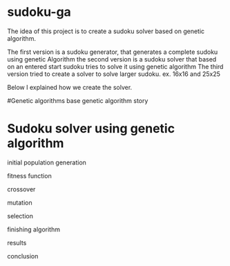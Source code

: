 # sudoku-ga
The idea of this project is to create a sudoku solver based on genetic algorithm.

The first version is a sudoku generator, that generates a complete sudoku using genetic Algorithm
the second version is a sudoku solver that based on an entered start sudoku tries to solve it using genetic algorithm
The third version tried to create a solver to solve larger sudoku. ex. 16x16 and 25x25

Below I explained how we create the solver.

#Genetic algorithms
base genetic algorithm story

# Sudoku solver using genetic algorithm

initial population generation

fitness function

crossover 

mutation

selection

finishing algorithm

results

conclusion

